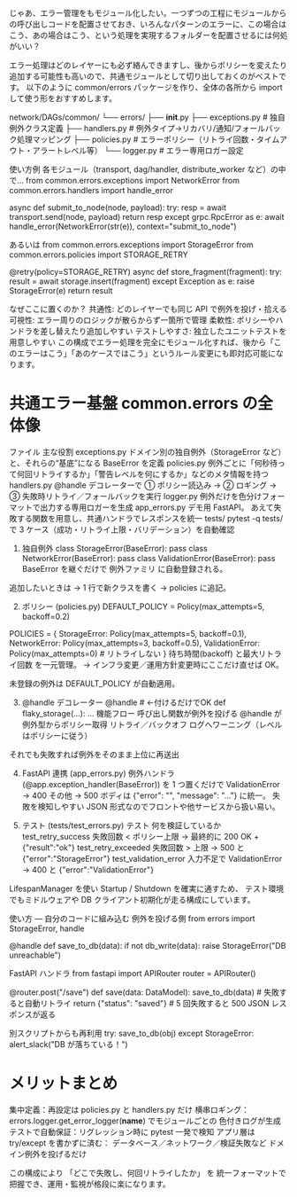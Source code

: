 じゃあ、エラー管理をもモジュール化したい。一つずつの工程にモジュールからの呼び出しコードを配置させておき、いろんなパターンのエラーに、この場合はこう、あの場合はこう、という処理を実現するフォルダーを配置させるには何処がいい？

エラー処理はどのレイヤーにも必ず絡んできますし、後からポリシーを変えたり追加する可能性も高いので、共通モジュールとして切り出しておくのがベストです。
以下のように common/errors パッケージを作り、全体の各所から import して使う形をおすすめします。

network/DAGs/common/
└── errors/
    ├── __init__.py
    ├── exceptions.py         # 独自例外クラス定義
    ├── handlers.py           # 例外タイプ→リカバリ/通知/フォールバック処理マッピング
    ├── policies.py           # エラーポリシー（リトライ回数・タイムアウト・アラートレベル等）
    └── logger.py             # エラー専用ロガー設定


使い方例
各モジュール（transport, dag/handler, distribute_worker など）の中で…
from common.errors.exceptions import NetworkError
from common.errors.handlers import handle_error

async def submit_to_node(node, payload):
    try:
        resp = await transport.send(node, payload)
        return resp
    except grpc.RpcError as e:
        await handle_error(NetworkError(str(e)), context="submit_to_node")
        
あるいは
from common.errors.exceptions import StorageError
from common.errors.policies import STORAGE_RETRY

@retry(policy=STORAGE_RETRY)
async def store_fragment(fragment):
    try:
        result = await storage.insert(fragment)
    except Exception as e:
        raise StorageError(e)
    return result

なぜここに置くのか？
共通性: どのレイヤーでも同じ API で例外を投げ・拾える
可視性: エラー周りのロジックが散らからず一箇所で管理
柔軟性: ポリシーやハンドラを差し替えたり追加しやすい
テストしやすさ: 独立したユニットテストを用意しやすい
この構成でエラー処理を完全にモジュール化すれば、後から「このエラーはこう」「あのケースではこう」というルール変更にも即対応可能になります。


# 共通エラー基盤 common.errors の全体像
ファイル	主な役割
exceptions.py	ドメイン別の独自例外（StorageError など）と、それらの“基底”になる BaseError を定義
policies.py	例外ごとに「何秒待って何回リトライするか」「警告レベルを何にするか」などのメタ情報を持つ
handlers.py	@handle デコレーターで
① ポリシー読込み → ② ロギング → ③ 失敗時リトライ／フォールバックを実行
logger.py	例外だけを色分けフォーマットで出力する専用ロガーを生成
app_errors.py	デモ用 FastAPI。
あえて失敗する関数を用意し、共通ハンドラでレスポンスを統一
tests/	pytest -q tests/ で 3 ケース（成功・リトライ上限・バリデーション）を自動確認

1. 独自例外
class StorageError(BaseError): pass
class NetworkError(BaseError): pass
class ValidationError(BaseError): pass
BaseError を継ぐだけで 例外ファミリ に自動登録される。

追加したいときは -> 1 行で新クラスを書く → policies に追記。

2. ポリシー (policies.py)
DEFAULT_POLICY = Policy(max_attempts=5, backoff=0.2)

POLICIES = {
    StorageError: Policy(max_attempts=5, backoff=0.1),
    NetworkError: Policy(max_attempts=3, backoff=0.5),
    ValidationError: Policy(max_attempts=0)  # リトライしない
}
待ち時間(backoff) と最大リトライ回数 を一元管理。
→ インフラ変更／運用方針変更時にここだけ直せば OK。

未登録の例外は DEFAULT_POLICY が自動適用。

3. @handle デコレーター
@handle           # ←付けるだけでOK
def flaky_storage(...):
    ...
機能フロー
呼び出し関数が例外を投げる
@handle が例外型からポリシー取得
リトライ／バックオフ
ログへワーニング（レベルはポリシーに従う）

それでも失敗すれば例外をそのまま上位に再送出

4. FastAPI 連携 (app_errors.py)
例外ハンドラ (@app.exception_handler(BaseError)) を 1 つ置くだけで
ValidationError → 400
その他 → 500
ボディは {"error": "<ClassName>", "message": "..."} に統一。
失敗を検知しやすい JSON 形式なのでフロントや他サービスから扱い易い。

5. テスト (tests/test_errors.py)
テスト	何を検証しているか
test_retry_success	失敗回数 < ポリシー上限 → 最終的に 200 OK + {"result":"ok"}
test_retry_exceeded	失敗回数 > 上限 → 500 と {"error":"StorageError"}
test_validation_error	入力不足で ValidationError → 400 と {"error":"ValidationError"}

LifespanManager を使い Startup / Shutdown を確実に通すため、
テスト環境でもミドルウェアや DB クライアント初期化が走る構成にしています。

使い方 ― 自分のコードに組み込む
例外を投げる側
from errors import StorageError, handle

@handle
def save_to_db(data):
    if not db_write(data):
        raise StorageError("DB unreachable")

FastAPI ハンドラ
from fastapi import APIRouter
router = APIRouter()

@router.post("/save")
def save(data: DataModel):
    save_to_db(data)           # 失敗すると自動リトライ
    return {"status": "saved"} # 5 回失敗すると 500 JSON レスポンスが返る

別スクリプトからも再利用
try:
    save_to_db(obj)
except StorageError:
    alert_slack("DB が落ちている！")

# メリットまとめ
集中定義：再設定は policies.py と handlers.py だけ
横串ロギング：errors.logger.get_error_logger(__name__) でモジュールごとの
色付きログが生成
テストで自動保証：リグレッション時に pytest 一発で検知
アプリ層は try/except を書かずに済む：
データベース／ネットワーク／検証失敗など ドメイン例外を投げるだけ

この構成により 「どこで失敗し、何回リトライしたか」 を
統一フォーマットで把握でき、運用・監視が格段に楽になります。


